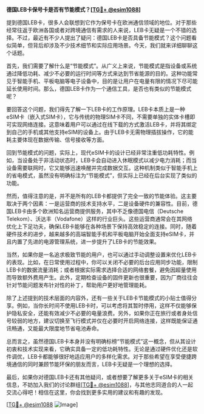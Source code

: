 **德国LEB卡保号卡是否有节能模式？[[TG💪+ @esim1088](https://t.me/s/esim1088)]**

提到德国LEB卡，很多人会联想到它作为保号卡在欧洲通信领域的地位。对于那些经常往返于欧洲各国或者对跨境通信有需求的人来说，LEB卡无疑是一个不错的选择。不过，最近有不少人提出了疑问：德国LEB卡是否具备节能模式？这个问题看似简单，但背后却涉及不少技术细节和实际应用场景。今天，我们就来详细聊聊这个话题。

首先，我们需要了解什么是“节能模式”。从广义上来说，节能模式是指设备或系统通过降低功耗、减少不必要的运行时间等方式来达到节省能源的目的。这种功能常见于智能手机、平板电脑等电子设备中，目的是让用户在电量有限的情况下尽可能延长使用时间。那么，德国LEB卡作为一个通信工具，是否也有类似的节能模式呢？

要回答这个问题，我们得先了解一下LEB卡的工作原理。LEB卡本质上是一种eSIM卡（嵌入式SIM卡），它与传统的物理SIM卡不同，不需要单独的实体卡槽即可实现网络连接。这意味着用户可以通过在线下载的方式激活LEB卡，并将其绑定到自己的手机或其他支持eSIM的设备上。由于LEB卡无需物理插拔操作，它的能耗主要体现在数据传输、信号接收等方面。

回到节能模式的问题，实际上，现代eSIM卡的设计已经非常注重低功耗特性。例如，当设备处于非活动状态时，LEB卡会自动进入休眠模式以减少电力消耗；而当设备需要联网时，它又能够迅速唤醒并完成数据交互。这种机制类似于智能手机上的省电模式，虽然没有明确标注为“节能模式”，但实际上已经在后台实现了类似的功能。

然而，值得注意的是，并不是所有的LEB卡都提供了完全一致的节能体验。这主要取决于两个因素：一是运营商的技术支持水平，二是设备硬件的兼容性。目前，德国LEB卡由多个欧洲知名运营商提供服务，其中不乏像德国电信（Deutsche Telekom）、沃达丰（Vodafone）这样的行业巨头。这些运营商通常会在其网络优化上下足功夫，确保LEB卡能够在各种场景下保持高效稳定的连接。同时，随着硬件技术的进步，越来越多的高端智能手机和平板电脑开始全面支持eSIM卡，并且内置了先进的电源管理系统，进一步提升了LEB卡的节能效果。

当然，如果你是一名追求极致节能的用户，也可以通过手动调整设置来优化LEB卡的表现。比如，在日常使用过程中，你可以关闭不必要的后台应用同步功能，限制LEB卡的数据流量消耗；或者根据实际需求选择合适的网络套餐，避免因超量使用而导致额外费用产生。此外，定期检查设备的固件更新也很重要，因为厂商往往会针对节能问题发布针对性的补丁，帮助用户更好地管理能耗。

除了上述提到的技术层面的内容外，还有一些关于LEB卡节能模式的小贴士值得分享。例如，当你长时间不使用LEB卡时，可以考虑将其暂时停用，这样不仅能够保护隐私安全，还能有效减少不必要的电量浪费。另外，如果你正在旅行或者身处信号较弱的地方，建议切换至飞行模式并仅在必要时开启网络连接，这样既能保证通讯畅通，又能最大限度地节省电池寿命。

总而言之，虽然德国LEB卡本身并没有明确标榜“节能模式”这一概念，但从其设计初衷和技术实现来看，它确实具备一定的低功耗特性。无论是通过硬件优化还是软件调优，LEB卡都能够很好地适应用户的多样化需求。对于那些希望在享受便捷跨境通信的同时兼顾节能环保的朋友而言，LEB卡无疑是一个理想的选择。

最后，如果你对德国LEB卡还有其他疑问，或者想要了解更多关于eSIM卡的相关信息，不妨加入我们的讨论群组[[TG💪+ @esim1088](https://t.me/s/esim1088)]，与其他志同道合的人一起交流心得吧！相信在这里，你会找到更多实用的建议和有趣的发现。

[[TG💪+ @esim1088](https://t.me/s/esim1088) ![Image](https://i.postimg.cc/4NQfJmqS/Snipaste-2025-05-13-00-14-12.png)]